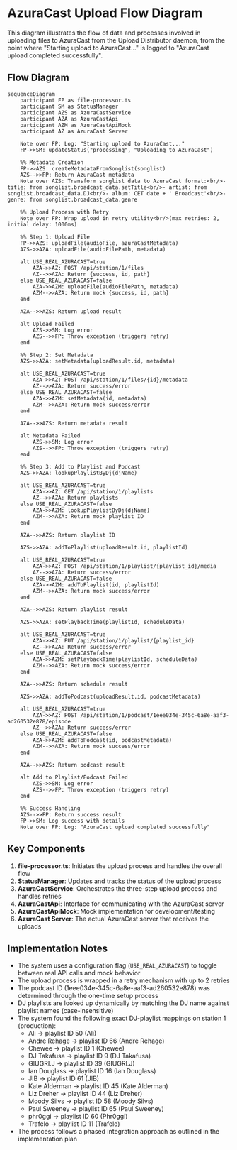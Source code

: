 # AzuraCast Upload Flow Diagram

This diagram illustrates the flow of data and processes involved in uploading files to AzuraCast from the Upload Distributor daemon, from the point where "Starting upload to AzuraCast..." is logged to "AzuraCast upload completed successfully".

## Flow Diagram

```mermaid
sequenceDiagram
    participant FP as file-processor.ts
    participant SM as StatusManager
    participant AZS as AzuraCastService
    participant AZA as AzuraCastApi
    participant AZM as AzuraCastApiMock
    participant AZ as AzuraCast Server

    Note over FP: Log: "Starting upload to AzuraCast..."
    FP->>SM: updateStatus("processing", "Uploading to AzuraCast")
    
    %% Metadata Creation
    FP->>AZS: createMetadataFromSonglist(songlist)
    AZS-->>FP: Return AzuraCast metadata
    Note over AZS: Transform songlist data to AzuraCast format:<br/>- title: from songlist.broadcast_data.setTitle<br/>- artist: from songlist.broadcast_data.DJ<br/>- album: CET date + ' Broadcast'<br/>- genre: from songlist.broadcast_data.genre
    
    %% Upload Process with Retry
    Note over FP: Wrap upload in retry utility<br/>(max retries: 2, initial delay: 1000ms)
    
    %% Step 1: Upload File
    FP->>AZS: uploadFile(audioFile, azuraCastMetadata)
    AZS->>AZA: uploadFile(audioFilePath, metadata)
    
    alt USE_REAL_AZURACAST=true
        AZA->>AZ: POST /api/station/1/files
        AZ-->>AZA: Return {success, id, path}
    else USE_REAL_AZURACAST=false
        AZA->>AZM: uploadFile(audioFilePath, metadata)
        AZM-->>AZA: Return mock {success, id, path}
    end
    
    AZA-->>AZS: Return upload result
    
    alt Upload Failed
        AZS->>SM: Log error
        AZS-->>FP: Throw exception (triggers retry)
    end
    
    %% Step 2: Set Metadata
    AZS->>AZA: setMetadata(uploadResult.id, metadata)
    
    alt USE_REAL_AZURACAST=true
        AZA->>AZ: POST /api/station/1/files/{id}/metadata
        AZ-->>AZA: Return success/error
    else USE_REAL_AZURACAST=false
        AZA->>AZM: setMetadata(id, metadata)
        AZM-->>AZA: Return mock success/error
    end
    
    AZA-->>AZS: Return metadata result
    
    alt Metadata Failed
        AZS->>SM: Log error
        AZS-->>FP: Throw exception (triggers retry)
    end
    
    %% Step 3: Add to Playlist and Podcast
    AZS->>AZA: lookupPlaylistByDj(djName)
    
    alt USE_REAL_AZURACAST=true
        AZA->>AZ: GET /api/station/1/playlists
        AZ-->>AZA: Return playlists
    else USE_REAL_AZURACAST=false
        AZA->>AZM: lookupPlaylistByDj(djName)
        AZM-->>AZA: Return mock playlist ID
    end
    
    AZA-->>AZS: Return playlist ID
    
    AZS->>AZA: addToPlaylist(uploadResult.id, playlistId)
    
    alt USE_REAL_AZURACAST=true
        AZA->>AZ: POST /api/station/1/playlist/{playlist_id}/media
        AZ-->>AZA: Return success/error
    else USE_REAL_AZURACAST=false
        AZA->>AZM: addToPlaylist(id, playlistId)
        AZM-->>AZA: Return mock success/error
    end
    
    AZA-->>AZS: Return playlist result
    
    AZS->>AZA: setPlaybackTime(playlistId, scheduleData)
    
    alt USE_REAL_AZURACAST=true
        AZA->>AZ: PUT /api/station/1/playlist/{playlist_id}
        AZ-->>AZA: Return success/error
    else USE_REAL_AZURACAST=false
        AZA->>AZM: setPlaybackTime(playlistId, scheduleData)
        AZM-->>AZA: Return mock success/error
    end
    
    AZA-->>AZS: Return schedule result
    
    AZS->>AZA: addToPodcast(uploadResult.id, podcastMetadata)
    
    alt USE_REAL_AZURACAST=true
        AZA->>AZ: POST /api/station/1/podcast/1eee034e-345c-6a8e-aaf3-ad260532e878/episode
        AZ-->>AZA: Return success/error
    else USE_REAL_AZURACAST=false
        AZA->>AZM: addToPodcast(id, podcastMetadata)
        AZM-->>AZA: Return mock success/error
    end
    
    AZA-->>AZS: Return podcast result
    
    alt Add to Playlist/Podcast Failed
        AZS->>SM: Log error
        AZS-->>FP: Throw exception (triggers retry)
    end
    
    %% Success Handling
    AZS-->>FP: Return success result
    FP->>SM: Log success with details
    Note over FP: Log: "AzuraCast upload completed successfully"
```

## Key Components

1. **file-processor.ts**: Initiates the upload process and handles the overall flow
2. **StatusManager**: Updates and tracks the status of the upload process
3. **AzuraCastService**: Orchestrates the three-step upload process and handles retries
4. **AzuraCastApi**: Interface for communicating with the AzuraCast server
5. **AzuraCastApiMock**: Mock implementation for development/testing
6. **AzuraCast Server**: The actual AzuraCast server that receives the uploads

## Implementation Notes

- The system uses a configuration flag (`USE_REAL_AZURACAST`) to toggle between real API calls and mock behavior
- The upload process is wrapped in a retry mechanism with up to 2 retries
- The podcast ID (1eee034e-345c-6a8e-aaf3-ad260532e878) was determined through the one-time setup process
- DJ playlists are looked up dynamically by matching the DJ name against playlist names (case-insensitive)
- The system found the following exact DJ-playlist mappings on station 1 (production):
  - Ali → playlist ID 50 (Ali)
  - Andre Rehage → playlist ID 66 (Andre Rehage)
  - Chewee → playlist ID 1 (Chewee)
  - DJ Takafusa → playlist ID 9 (DJ Takafusa)
  - GIUGRI.J → playlist ID 39 (GIUGRI.J)
  - Ian Douglass → playlist ID 16 (Ian Douglass)
  - JIB → playlist ID 61 (JIB)
  - Kate Alderman → playlist ID 45 (Kate Alderman)
  - Liz Dreher → playlist ID 44 (Liz Dreher)
  - Moody Silvs → playlist ID 58 (Moody Silvs)
  - Paul Sweeney → playlist ID 65 (Paul Sweeney)
  - phr0ggi → playlist ID 60 (Phr0ggi)
  - Trafelo → playlist ID 11 (Trafelo)
- The process follows a phased integration approach as outlined in the implementation plan
